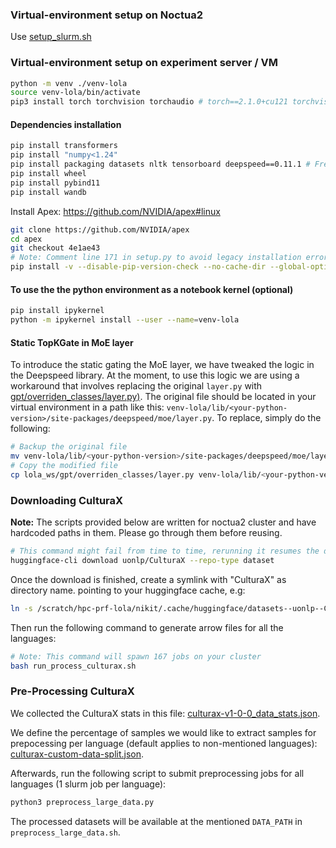 ### Virtual-environment setup on Noctua2

Use [setup_slurm.sh](setup_slurm.sh)

### Virtual-environment setup on experiment server / VM
```bash
python -m venv ./venv-lola
source venv-lola/bin/activate
pip3 install torch torchvision torchaudio # torch==2.1.0+cu121 torchvision==0.16.0+cu121
```

#### Dependencies installation

```bash
pip install transformers
pip install "numpy<1.24"
pip install packaging datasets nltk tensorboard deepspeed==0.11.1 # Freezing deepspeed version to make sure our "layer.py" replacement matches
pip install wheel
pip install pybind11
pip install wandb
```

Install Apex:
https://github.com/NVIDIA/apex#linux

```bash
git clone https://github.com/NVIDIA/apex
cd apex
git checkout 4e1ae43
# Note: Comment line 171 in setup.py to avoid legacy installation error.
pip install -v --disable-pip-version-check --no-cache-dir --global-option="--cpp_ext" --global-option="--cuda_ext" ./
```

#### To use the the python environment as a notebook kernel (optional)

```bash
pip install ipykernel
python -m ipykernel install --user --name=venv-lola
```

#### Static TopKGate in MoE layer

To introduce the static gating the MoE layer, we have tweaked the logic in the Deepspeed library. At the moment, to use this logic we are using a workaround that involves replacing the original `layer.py` with [gpt/overriden_classes/layer.py)](./gpt/overriden_classes/layer.py). The original file should be located in your virtual environment in a path like this: `venv-lola/lib/<your-python-version>/site-packages/deepspeed/moe/layer.py`. To replace, simply do the following:

```bash
# Backup the original file
mv venv-lola/lib/<your-python-version>/site-packages/deepspeed/moe/layer.py venv-lola/lib/<your-python-version>/site-packages/deepspeed/moe/layer.py_original
# Copy the modified file
cp lola_ws/gpt/overriden_classes/layer.py venv-lola/lib/<your-python-version>/site-packages/deepspeed/moe/
```



### Downloading CulturaX

**Note:** The scripts provided below are written for noctua2 cluster and have hardcoded paths in them. Please go through them before reusing. 

```bash
# This command might fail from time to time, rerunning it resumes the download
huggingface-cli download uonlp/CulturaX --repo-type dataset
```

Once the download is finished, create a symlink with "CulturaX" as directory name. pointing to your huggingface cache, e.g:
```bash
ln -s /scratch/hpc-prf-lola/nikit/.cache/huggingface/datasets--uonlp--CulturaX/snapshots/321a983f3fd2a929cc1f8ef6207834bab0bb9e25 /scratch/hpc-prf-lola/data/raw_datasets/CulturaX
```

Then run the following command to generate arrow files for all the languages:
```bash
# Note: This command will spawn 167 jobs on your cluster
bash run_process_culturax.sh
```

### Pre-Processing CulturaX

We collected the CulturaX stats in this file: [culturax-v1-0-0_data_stats.json](./gpt/culturax/culturax-v1-0-0_data_stats.json).

We define the percentage of samples we would like to extract samples for prepocessing per language (default applies to non-mentioned languages): [culturax-custom-data-split.json](./gpt/culturax/culturax-custom-data-split.json).

Afterwards, run the following script to submit preprocessing jobs for all languages (1 slurm job per language):

```bash
python3 preprocess_large_data.py
```

The processed datasets will be available at the mentioned `DATA_PATH` in `preprocess_large_data.sh`.